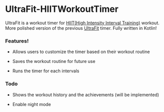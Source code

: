 # UltraFit-HIITWorkoutTimer

 

UltraFit is a workout timer for [HIIT(High Intensity Interval Training)](https://en.wikipedia.org/wiki/High-intensity_interval_training) workout.  More polished version of the previous [UltraFit](https://github.com/wasabi-lee/UltraFit) timer. Fully written in Kotlin! 




### Features!

  

- Allows users to customize the timer based on their workout routine
  
- Saves the workout routine for future use 
  
- Runs the timer for each intervals 
   



### Todo
  

- Shows the workout history and the achievements (will be implemented)
  
- Enable night mode